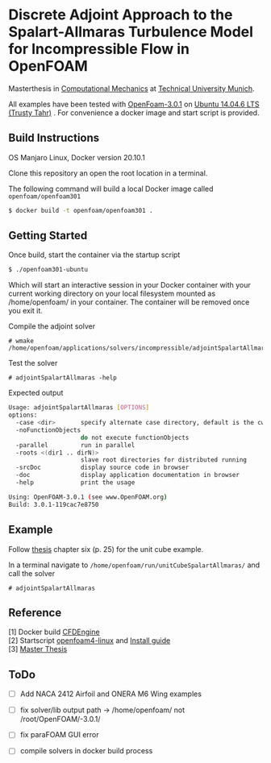 # Discrete Adjoint Approach to the Spalart-Allmaras Turbulence Model for Incompressible Flow in OpenFOAM

Masterthesis in [Computational Mechanics](https://www.bgu.tum.de/come/home/) at [Technical University Munich](https://www.tum.de/).

All examples have been tested with [OpenFoam-3.0.1](https://openfoam.org/version/3-0-1/) on [Ubuntu 14.04.6 LTS (Trusty Tahr)](https://releases.ubuntu.com/14.04/) . For convenience a docker image and start script is provided.

## Build Instructions

OS Manjaro Linux, Docker version 20.10.1

Clone this repository an open the root location in a terminal.

The following command will build a local Docker image called `openfoam/openfoam301`
```bash
$ docker build -t openfoam/openfoam301 .
```

## Getting Started

Once build, start the container via the startup script
```bash
$ ./openfoam301-ubuntu
```
Which will start an interactive session in your Docker container with your current working directory on your local filesystem mounted as /home/openfoam/ in your container. The container will be removed once you exit it.

Compile the adjoint solver
```
# wmake /home/openfoam/applications/solvers/incompressible/adjointSpalartAllmaras/
```

Test the solver
```
# adjointSpalartAllmaras -help
```

Expected output
```bash
Usage: adjointSpalartAllmaras [OPTIONS]
options:
  -case <dir>       specify alternate case directory, default is the cwd
  -noFunctionObjects
                    do not execute functionObjects
  -parallel         run in parallel
  -roots <(dir1 .. dirN)>
                    slave root directories for distributed running
  -srcDoc           display source code in browser
  -doc              display application documentation in browser
  -help             print the usage

Using: OpenFOAM-3.0.1 (see www.OpenFOAM.org)
Build: 3.0.1-119cac7e8750
```

## Example

Follow [thesis](./thesis/thesis_dennis_kasper.pdf) chapter six (p. 25) for the unit cube example.

In a terminal navigate to `/home/openfoam/run/unitCubeSpalartAllmaras/` and call the solver
```
# adjointSpalartAllmaras
```

## Reference

[1] Docker build [CFDEngine](https://github.com/CFDEngine/simple-openfoam-dockerfile/)  
[2] Startscript [openfoam4-linux](http://dl.openfoam.org/docker/openfoam4-linux) and [Install guide](https://openfoam.org/download/8-linux/)  
[3] [Master Thesis](./thesis/thesis_dennis_kasper.pdf)

## ToDo

- [ ] Add NACA 2412 Airfoil and ONERA M6 Wing examples
- [ ] fix solver/lib output path -> /home/openfoam/ not /root/OpenFOAM/-3.0.1/
- [ ] fix paraFOAM GUI error
- [ ] compile solvers in docker build process

